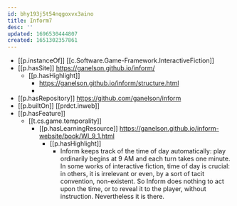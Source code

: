 ```yaml
---
id: bhy193j5t54nqgoxvx3aino
title: Inform7
desc: ''
updated: 1696530444807
created: 1651302357861
---
```



- [[p.instanceOf]] [[c.Software.Game-Framework.InteractiveFiction]]
- [[p.hasSite]] https://ganelson.github.io/inform/
  - [[p.hasHighlight]]
    - https://ganelson.github.io/inform/structure.html
    - 
- [[p.hasRepository]] https://github.com/ganelson/inform
- [[p.builtOn]] [[prdct.inweb]]
- [[p.hasFeature]]
  - [[t.cs.game.temporality]]
    - [[p.hasLearningResource]] https://ganelson.github.io/inform-website/book/WI_9_1.html
      - [[p.hasHighlight]]
        - Inform keeps track of the time of day automatically: play ordinarily begins at 9 AM and each turn takes one minute. In some works of interactive fiction, time of day is crucial: in others, it is irrelevant or even, by a sort of tacit convention, non-existent. So Inform does nothing to act upon the time, or to reveal it to the player, without instruction. Nevertheless it is there.
